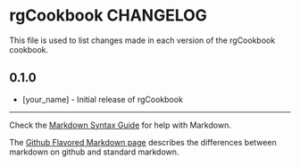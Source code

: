 rgCookbook CHANGELOG
===========================

This file is used to list changes made in each version of the rgCookbook cookbook.

0.1.0
-----
- [your_name] - Initial release of rgCookbook

- - -
Check the [Markdown Syntax Guide](http://daringfireball.net/projects/markdown/syntax) for help with Markdown.

The [Github Flavored Markdown page](http://github.github.com/github-flavored-markdown/) describes the differences between markdown on github and standard markdown.
